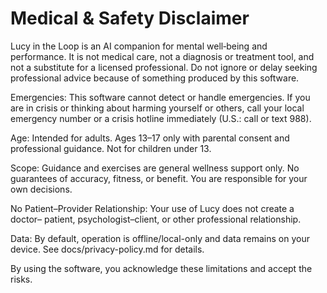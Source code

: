 # Medical & Safety Disclaimer

Lucy in the Loop is an AI companion for mental well‑being and performance. It is
not medical care, not a diagnosis or treatment tool, and not a substitute for a
licensed professional. Do not ignore or delay seeking professional advice because
of something produced by this software.

Emergencies: This software cannot detect or handle emergencies. If you are in
crisis or thinking about harming yourself or others, call your local emergency
number or a crisis hotline immediately (U.S.: call or text 988).

Age: Intended for adults. Ages 13–17 only with parental consent and professional
guidance. Not for children under 13.

Scope: Guidance and exercises are general wellness support only. No guarantees
of accuracy, fitness, or benefit. You are responsible for your own decisions.

No Patient–Provider Relationship: Your use of Lucy does not create a doctor–
patient, psychologist–client, or other professional relationship.

Data: By default, operation is offline/local-only and data remains on your device.
See docs/privacy-policy.md for details.

By using the software, you acknowledge these limitations and accept the risks.

